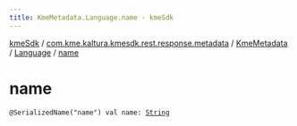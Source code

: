 ```yaml
---
title: KmeMetadata.Language.name - kmeSdk
---
```


[kmeSdk](../../../index.html) / [com.kme.kaltura.kmesdk.rest.response.metadata](../../index.html) / [KmeMetadata](../index.html) / [Language](index.html) / [name](./name.html)

# name

`@SerializedName("name") val name: `[`String`](https://kotlinlang.org/api/latest/jvm/stdlib/kotlin/-string/index.html)